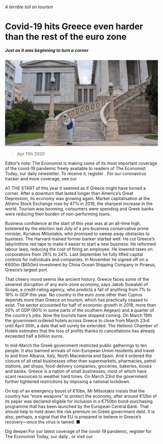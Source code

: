 ###### A terrible toll on tourism

# Covid-19 hits Greece even harder than the rest of the euro zone 

##### Just as it was beginning to turn a corner 

![image](images/20200411_EUP002_0.jpg) 

> Apr 11th 2020 

Editor’s note: The Economist is making some of its most important coverage of the covid-19 pandemic freely available to readers of The Economist Today, our daily newsletter. To receive it, register . For our coronavirus tracker and more coverage, see our 

AT THE START of this year it seemed as if Greece might have turned a corner. After a downturn that lasted longer than America’s Great Depression, its economy was growing again. Market capitalisation at the Athens Stock Exchange rose by 47% in 2019, the sharpest increase in the world. Tourism was booming, consumers were spending and Greek banks were reducing their burden of non-performing loans.

Business confidence at the start of this year was at an all-time high, bolstered by the election last July of a pro-business conservative prime minister, Kyriakos Mitsotakis, who promised to sweep away obstacles to business. The Harvard-trained former banker started well. He cut Greece’s labyrinthine red tape to make it easier to start a new business. He reformed labour laws, reducing the cost of firing an employee. He lowered taxes on corporations from 28% to 24%. Last September he fully lifted capital controls for individuals and companies. In November he signed off on a €600m ($650m) investment by China Ocean Shipping Company in Piraeus, Greece’s largest port.


That cheery mood seems like ancient history. Greece faces some of the severest disruption of any euro-zone economy, says Jakob Suwalski of Scope, a credit-rating agency, who predicts a fall of anything from 7% to 18% in GDP this year. No country in the euro zone other than Cyprus depends more than Greece on tourism, which has practically ceased to exist. The sector accounted for half of economic growth in 2018, more than 20% of GDP (90% in some parts of the southern Aegean) and a quarter of the country’s jobs. Now the tourists have stopped coming. On March 19th the government ordered hotels across Greece to close from March 23rd until April 30th, a date that will surely be extended. The Hellenic Chamber of Hotels estimates that the loss of profits thanks to cancellations has already exceeded half a billion euros.

In mid-March the Greek government restricted public gatherings to ten people. It also banned arrivals of non-European Union residents and travel to and from Albania, Italy, North Macedonia and Spain. And it ordered the closure of all retail businesses other than supermarkets, pharmacies, petrol stations, pet shops, food-delivery companies, groceries, bakeries, kiosks and banks. Greece is a nation of small businesses, most of which have scant resources to weather hard times. On March 23rd the government further tightened restrictions by imposing a national lockdown.

On top of an emergency boost of €10bn, Mr Mitsotakis insists that the country has “more weapons” to protect the economy, after around €12bn of its paper was declared eligible for inclusion in a €750bn bond-purchasing programme that has been launched by the European Central Bank. That should help to hold down the risk premium on Greek government debt. It is also, perhaps, a signal that the EU is prepared to believe in Greece’s recovery—once the virus is tamed. ■

Dig deeper:For our latest coverage of the covid-19 pandemic, register for The Economist Today, our daily , or visit our 

